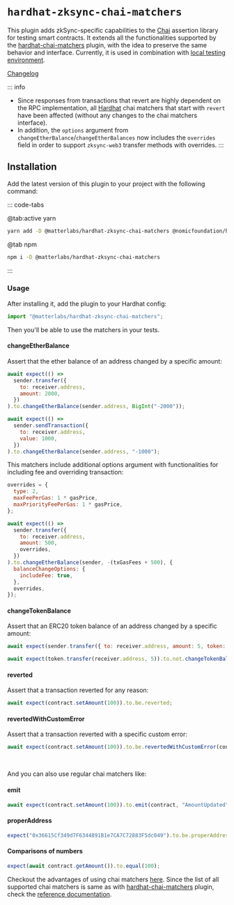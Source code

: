 # `hardhat-zksync-chai-matchers`

This plugin adds zkSync-specific capabilities to the [Chai](https://www.chaijs.com/) assertion library for testing smart contracts. It extends all the functionalities supported by the [hardhat-chai-matchers](https://hardhat.org/hardhat-chai-matchers/docs/overview) plugin, with the idea to preserve the same behavior and interface.
Currently, it is used in combination with [local testing environment](../testing/README.md).

[Changelog](https://github.com/matter-labs/hardhat-zksync/blob/main/packages/hardhat-zksync-chai-matchers/CHANGELOG.md)

::: info

- Since responses from transactions that revert are highly dependent on the RPC implementation, all [Hardhat](https://hardhat.org/hardhat-chai-matchers/docs/overview) chai matchers that start with `revert` have been affected (without any changes to the chai matchers interface).
- In addition, the `options` argument from `changeEtherBalance`/`changeEtherBalances` now includes the `overrides` field in order to support `zksync-web3` transfer methods with overrides.
  :::

## Installation

Add the latest version of this plugin to your project with the following command:

::: code-tabs

@tab:active yarn

```bash
yarn add -D @matterlabs/hardhat-zksync-chai-matchers @nomicfoundation/hardhat-chai-matchers chai @nomiclabs/hardhat-ethers ethers
```

@tab npm

```bash
npm i -D @matterlabs/hardhat-zksync-chai-matchers
```

:::

### Usage

After installing it, add the plugin to your Hardhat config:

```javascript
import "@matterlabs/hardhat-zksync-chai-matchers";
```

Then you'll be able to use the matchers in your tests.

#### changeEtherBalance

Assert that the ether balance of an address changed by a specific amount:

```javascript
await expect(() =>
  sender.transfer({
    to: receiver.address,
    amount: 2000,
  })
).to.changeEtherBalance(sender.address, BigInt("-2000"));

await expect(() =>
  sender.sendTransaction({
    to: receiver.address,
    value: 1000,
  })
).to.changeEtherBalance(sender.address, "-1000");
```

This matchers include additional options argument with functionalities for including fee and overriding transaction:

```javascript
overrides = {
  type: 2,
  maxFeePerGas: 1 * gasPrice,
  maxPriorityFeePerGas: 1 * gasPrice,
};

await expect(() =>
  sender.transfer({
    to: receiver.address,
    amount: 500,
    overrides,
  })
).to.changeEtherBalance(sender, -(txGasFees + 500), {
  balanceChangeOptions: {
    includeFee: true,
  },
  overrides,
});
```

#### changeTokenBalance

Assert that an ERC20 token balance of an address changed by a specific amount:

```javascript
await expect(sender.transfer({ to: receiver.address, amount: 5, token: token.address })).to.changeTokenBalance(token, sender, -5);

await expect(token.transfer(receiver.address, 5)).to.not.changeTokenBalance(token, sender, 0);
```

#### reverted

Assert that a transaction reverted for any reason:

```javascript
await expect(contract.setAmount(100)).to.be.reverted;
```

#### revertedWithCustomError

Assert that a transaction reverted with a specific custom error:

```javascript
await expect(contract.setAmount(100)).to.be.revertedWithCustomError(contract, "InvalidAmount");
```

<br/>

And you can also use regular chai matchers like:

#### emit

```javascript
await expect(contract.setAmount(100)).to.emit(contract, "AmountUpdated");
```

#### properAddress

```javascript
expect("0x36615Cf349d7F6344891B1e7CA7C72883F5dc049").to.be.properAddress;
```

#### Comparisons of numbers

```javascript
expect(await contract.getAmount()).to.equal(100);
```

Checkout the advantages of using chai matchers [here](https://hardhat.org/hardhat-chai-matchers/docs/overview#why-would-i-want-to-use-it?). Since the list of all supported chai matchers is same as with [hardhat-chai-matchers](https://hardhat.org/hardhat-chai-matchers/docs/overview) plugin, check the [reference documentation](https://hardhat.org/hardhat-chai-matchers/docs/reference).
